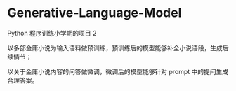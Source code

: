 # Generative-Language-Model
Python 程序训练小学期的项目 2  

以多部金庸小说为输入语料做预训练，预训练后的模型能够补全小说语段，生成后续情节；  

以关于金庸小说内容的问答做微调，微调后的模型能够针对 prompt 中的提问生成合理答案。
